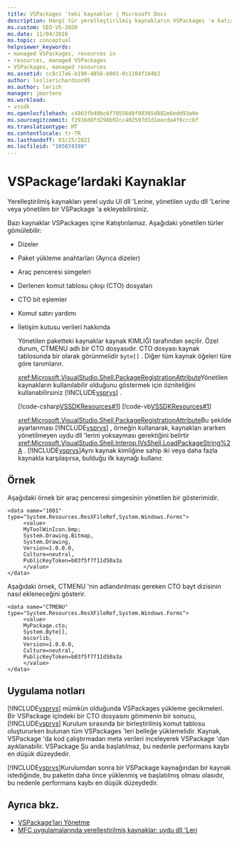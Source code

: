 ```yaml
---
title: VSPackages 'teki kaynaklar | Microsoft Docs
description: Hangi tür yerelleştirilmiş kaynakların VSPackages 'e katıştırılabileceği hakkında bilgi edinin. Ayrıca yerel uydu UI dll 'Leri veya yönetilen uydu dll 'Lerine kaynak ekleyebilirsiniz.
ms.custom: SEO-VS-2020
ms.date: 11/04/2016
ms.topic: conceptual
helpviewer_keywords:
- managed VSPackages, resources in
- resources, managed VSPackages
- VSPackages, managed resources
ms.assetid: cc8c17a6-b190-4856-b001-0c1104f104b2
author: leslierichardson95
ms.author: lerich
manager: jmartens
ms.workload:
- vssdk
ms.openlocfilehash: c4863fb40bc6f70556d8f00305d882e6edd93a0e
ms.sourcegitcommit: f2916d8fd296b92cc402597d1d1eecda4f6cccbf
ms.translationtype: MT
ms.contentlocale: tr-TR
ms.lasthandoff: 03/25/2021
ms.locfileid: "105074398"
---
```

# <a name="resources-in-vspackages"></a>VSPackage’lardaki Kaynaklar
Yerelleştirilmiş kaynakları yerel uydu UI dll 'Lerine, yönetilen uydu dll 'Lerine veya yönetilen bir VSPackage 'a ekleyebilirsiniz.

 Bazı kaynaklar VSPackages içine Katıştırılamaz. Aşağıdaki yönetilen türler gömülebilir:

- Dizeler

- Paket yükleme anahtarları (Ayrıca dizeler)

- Araç penceresi simgeleri

- Derlenen komut tablosu çıkışı (CTO) dosyaları

- CTO bit eşlemler

- Komut satırı yardımı

- İletişim kutusu verileri hakkında

  Yönetilen paketteki kaynaklar kaynak KIMLIĞI tarafından seçilir. Özel durum, CTMENU adlı bir CTO dosyasıdır. CTO dosyası kaynak tablosunda bir olarak görünmelidir `byte[]` . Diğer tüm kaynak öğeleri türe göre tanımlanır.

  <xref:Microsoft.VisualStudio.Shell.PackageRegistrationAttribute>Yönetilen kaynakların kullanılabilir olduğunu göstermek için özniteliğini kullanabilirsiniz [!INCLUDE[vsprvs](../../code-quality/includes/vsprvs_md.md)] .

  [!code-csharp[VSSDKResources#1](../../extensibility/internals/codesnippet/CSharp/resources-in-vspackages_1.cs)]
  [!code-vb[VSSDKResources#1](../../extensibility/internals/codesnippet/VisualBasic/resources-in-vspackages_1.vb)]

  <xref:Microsoft.VisualStudio.Shell.PackageRegistrationAttribute>Bu şekilde ayarlanması [!INCLUDE[vsprvs](../../code-quality/includes/vsprvs_md.md)] , örneğin kullanarak, kaynakları ararken yönetilmeyen uydu dll 'lerini yoksayması gerektiğini belirtir <xref:Microsoft.VisualStudio.Shell.Interop.IVsShell.LoadPackageString%2A> . [!INCLUDE[vsprvs](../../code-quality/includes/vsprvs_md.md)]Aynı kaynak kimliğine sahip iki veya daha fazla kaynakla karşılaşırsa, bulduğu ilk kaynağı kullanır.

## <a name="example"></a>Örnek
 Aşağıdaki örnek bir araç penceresi simgesinin yönetilen bir gösterimidir.

```
<data name="1001"
type="System.Resources.ResXFileRef,System.Windows.Forms">
     <value>
     MyToolWinIcon.bmp;
     System.Drawing.Bitmap,
     System.Drawing,
     Version=1.0.0.0,
     Culture=neutral,
     PublicKeyToken=b03f5f7f11d50a3a
     </value>
</data>
```

 Aşağıdaki örnek, CTMENU 'nin adlandırılması gereken CTO bayt dizisinin nasıl ekleneceğini gösterir.

```
<data name="CTMENU"
type="System.Resources.ResXFileRef,System.Windows.Forms">
     <value>
     MyPackage.cto;
     System.Byte[],
     mscorlib,
     Version=1.0.0.0,
     Culture=neutral,
     PublicKeyToken=b03f5f7f11d50a3a
     </value>
</data>
```

## <a name="implementation-notes"></a>Uygulama notları
 [!INCLUDE[vsprvs](../../code-quality/includes/vsprvs_md.md)] mümkün olduğunda VSPackages yükleme gecikmeleri. Bir VSPackage içindeki bir CTO dosyasını gömmenin bir sonucu, [!INCLUDE[vsprvs](../../code-quality/includes/vsprvs_md.md)] Kurulum sırasında bir birleştirilmiş komut tablosu oluştururken bulunan tüm VSPackages 'leri belleğe yüklemelidir. Kaynak, VSPackage 'da kod çalıştırmadan meta verileri inceleyerek VSPackage 'dan ayıklanabilir. VSPackage Şu anda başlatılmaz, bu nedenle performans kaybı en düşük düzeydedir.

 [!INCLUDE[vsprvs](../../code-quality/includes/vsprvs_md.md)]Kurulumdan sonra bir VSPackage kaynağından bir kaynak istediğinde, bu paketin daha önce yüklenmiş ve başlatılmış olması olasıdır, bu nedenle performans kaybı en düşük düzeydedir.

## <a name="see-also"></a>Ayrıca bkz.
- [VSPackage’ları Yönetme](../../extensibility/managing-vspackages.md)
- [MFC uygulamalarında yerelleştirilmiş kaynaklar: uydu dll 'Leri](/cpp/build/localized-resources-in-mfc-applications-satellite-dlls)
